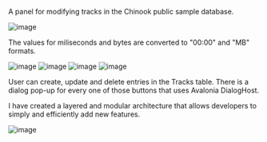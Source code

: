 A panel for modifying tracks in the Chinook public sample database.

![image](https://github.com/user-attachments/assets/968edf6d-8f02-45f1-a041-ba7096267351)

The values for miliseconds and bytes are converted to "00:00" and "MB" formats.

![image](https://github.com/user-attachments/assets/3a173437-ec97-4e69-ac95-0b6a4df19e8f)
![image](https://github.com/user-attachments/assets/f07f8c9d-8653-43a2-a38c-3df6eafd005e)
![image](https://github.com/user-attachments/assets/225f74fd-ff9b-4ff4-b901-68590961a8fd)
![image](https://github.com/user-attachments/assets/09fe79dd-e409-4854-9a92-d6fb58670a8d)

User can create, update and delete entries in the Tracks table.
There is a dialog pop-up for every one of those buttons that uses Avalonia DialogHost.

I have created a layered and modular architecture that allows developers to simply and efficiently add new features.

![image](https://github.com/user-attachments/assets/de56c568-1f06-4f89-bf85-1dadfead51ff)
